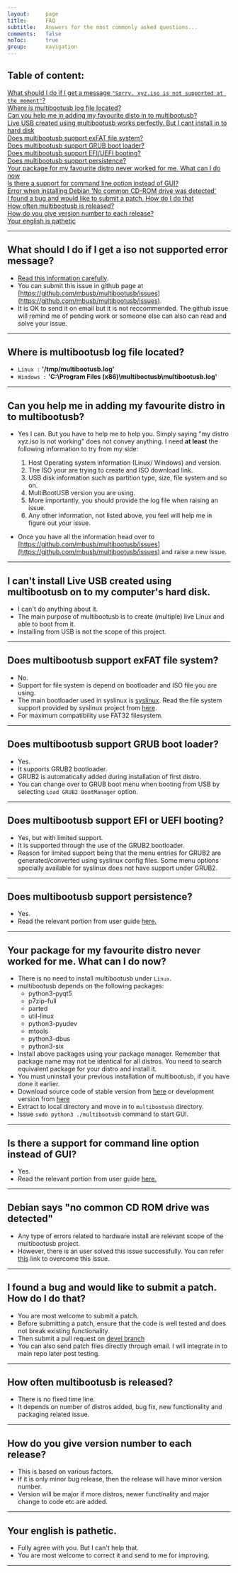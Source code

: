 ```yaml
---
layout: 	page
title:      FAQ
subtitle: 	Answers for the most commonly asked questions...
comments:   false
noToc:      true
group:      navigation
---   
```


## Table of content:

[What should I do if I get a message `"Sorry. xyz.iso is not supported at the moment"`?](#what-should-i-do-if-i-get-a-iso-not-supported-error-message)      
[Where is multibootusb log file located?](#where-is-multibootusb-log-file-located)   
[Can you help me in adding my favourite disto in to multibootusb?](#can-you-help-me-in-adding-my-favourite-disto-in-to-multibootusb)    
[Live USB created using multibootusb works perfectly. But I cant install in to hard disk](#cant-install-live-usb-created-using-multibootusb-in-to-hard-disk)      
[Does multibootusb support exFAT file system?](#does-multibootusb-support-exfat-file-system)  
[Does multibootusb support GRUB boot loader?](#does-multibootusb-support-grub-boot-loader)  
[Does multibootusb support EFI/UEFI booting?](#does-multibootusb-support-efi-or-uefi-booting)  
[Does multibootusb support persistence?](#does-multibootusb-support-persistence)  
[Your package for my favourite distro never worked for me. What can I do now](#your-package-for-my-favourite-distro-never-worked-for-me-what-can-i-do-now)        
[Is there a support for command line option instead of GUI?](#is-there-a-support-for-command-line-option-instead-of-gui)  
[Error when installing Debian 'No common CD-ROM drive was detected'](#debiann-no-common-cd-rom-drive-was-detected)       
[I found a bug and would like to submit a patch. How do I do that](#i-found-a-bug-and-would-like-to-submit-a-patch-how-do-i-do-that)     
[How often multibootusb is released?](#how-often-multibootusb-is-released)   
[How do you give version number to each release?](#how-do-you-give-version-number-to-each-release)  
[Your english is pathetic](#your-english-is-pathetic)  

---

## What should I do if I get a iso not supported error message?

 * [Read this information carefully](#can-you-help-me-in-adding-my-favourite-disto-in-to-multibootusb).
 * You can submit this issue in github page at [https://github.com/mbusb/multibootusb/issues](https://github.com/mbusb/multibootusb/issues). 
 * It is OK to send it on email but it is not reccommended. The github issue will remind me of pending work or someone else can also can read and solve your issue. 

---

## Where is multibootusb log file located?

 * `Linux :`  **'/tmp/multibootusb.log'**
 * `Windows :` **'C:\Program Files (x86)\multibootusb\multibootusb.log'** 

---

## Can you help me in adding my favourite distro in to multibootusb?

 * Yes I can. But you have to help me to help you. Simply saying "my distro xyz.iso is not working" does not convey anything. 
 I need **at least** the following information to try from my side:
   1. Host Operating system information (Linux/ Windows) and version.
   2. The ISO your are trying to create and ISO download link.
   3. USB disk information such as partition type, size, file system and so on.
   4. MultiBootUSB version you are using. 
   5. More importantly, you should provide the log file when raising an issue.
   6. Any other information, not listed above, you feel will help me in figure out your issue.
 
 * Once you have all the information head over to [https://github.com/mbusb/multibootusb/issues](https://github.com/mbusb/multibootusb/issues) and raise a new issue.

---

## I can't install Live USB created using multibootusb on to my computer's hard disk.

 * I can't do anything about it.
 * The main purpose of multibootusb is to create (multiple) live Linux and able to boot from it.
 * Installing from USB is not the scope of this project. 

---

## Does multibootusb support exFAT file system?

 * No.
 * Support for file system is depend on bootloader and ISO file you are using.
 * The main bootloader used in syslinux is [syslinux](http://www.syslinux.org/). Read the file system support provided by syslinux project from [here](http://www.syslinux.org/wiki/index.php?title=Filesystem).
 * For maximum compatibility use FAT32 filesystem. 

---

## Does multibootusb support GRUB boot loader?

 * Yes. 
 * It supports GRUB2 bootloader.
 * GRUB2 is automatically added during installation of first distro.
 * You can change over to GRUB boot menu when booting from USB by selecting `Load GRUB2 BootManager` option.

---

## Does multibootusb support EFI or UEFI booting?

 * Yes, but with limited support.
 * It is supported through the use of the GRUB2 bootloader.
 * Reason for limited support being that the menu entries for GRUB2 are generated/converted using
 syslinux config files. Some menu options specially available for syslinux does not have support under GRUB2.

---

## Does multibootusb support persistence?

 * Yes.
 * Read the relevant portion from user guide [here.](http://multibootusb.org/page_guide/#adding-persistence-file)

---

## Your package for my favourite distro never worked for me. What can I do now?
 
 * There is no need to install multibootusb under `Linux`. 
 * multibootusb depends on the following packages:
   * python3-pyqt5
   * p7zip-full
   * parted 
   * util-linux 
   * python3-pyudev
   * mtools
   * python3-dbus
   * python3-six
 * Install above packages using your package manager. Remember that package name may not be identical for all distros. 
 You need to search equivalent package for your distro and install it.
 * You must uninstall your previous installation of multibootusb, if you have done it earlier.
 * Download source code of stable version from [here](https://codeload.github.com/mbusb/multibootusb/zip/master)
 or development version from [here](https://codeload.github.com/mbusb/multibootusb/zip/devel)
 * Extract to local directory and move in to `multibootusb` directory.
 * Issue `sudo python3 ./multibootusb` command to start GUI.
 
---

## Is there a support for command line option instead of GUI?

 * Yes.
 * Read the relevant portion from user guide [here.](http://multibootusb.org/page_guide/#using-mltibootusb-using-command-line-options)

---

## Debian says "no common CD ROM drive was detected"

 * Any type of errors related to hardware install are relevant scope of the multibootusb project.
 * However, there is an user solved this issue successfully. You can refer [this](https://github.com/mbusb/multibootusb/issues/85) link to overcome this issue.

---

## I found a bug and would like to submit a patch. How do I do that?

 * You are most welcome to submit a patch.
 * Before submitting a patch, ensure that the code is well tested and does not break 
 existing functionality.
 * Then submit a pull request on [devel branch](https://github.com/mbusb/multibootusb/tree/devel)
 * You can also send patch files directly through email. I will integrate in to main repo later post testing.
 
---

## How often multibootusb is released?

 * There is no fixed time line. 
 * It depends on number of distros added, bug fix, new functionality and packaging related issue.

---

## How do you give version number to each release?

 * This is based on various factors.
 * If it is only minor bug release, then the release will have minor version number. 
 * Version will be major if more distros, newer functinality and major change to code etc are added.

---

## Your english is pathetic.  

 * Fully agree with you. But I can't help that.
 * You are most welcome to correct it and send to me for improving.

---

